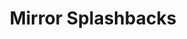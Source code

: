 ---
layout: products
title: Mirror Splashbacks
description: Gold Coast Supplier and installer of colour, metalic, mirror, special and standard splashbacks.
hero_image: "/img/splashbacks/mirror/mirrorstar.jpg"
category: splashbacks
product: mirror-splashbacks
value-prop: Easy to clean, sleek, contemporary and comes in a range of colours to match your décor. Splashbacks are strong, durable, easy to clean and more hygienic than tiles. 
do_you_need_a_buy_button: false
buybutton: 
intro: We focus on the foremost quality in the products and services we offer.
process: Free measure and quote to a blank canvas or existing. Measuring
  to the exact millimeter, a splashback to suit your taste and budget. Repair or replace
  an outdated existing splashback to modernise.
quality: We use the best and not cheap inferior imported products. Glass — We use
  toughened monolithic glass, manufactured in factory. Using this glass prevents de-lamination,
  it's also longer lasting and easier to clean. Frames — We use only quality Dias
  Extrusions. Dias are Australian made and have established a reputation for quality
  and design.
images:
- "/img/splashbacks/mirror/mirrorstar.jpg"
- "/img/splashbacks/mirror/mirrorstar-vert.jpg"
include_brochure: false
brochure: 
---